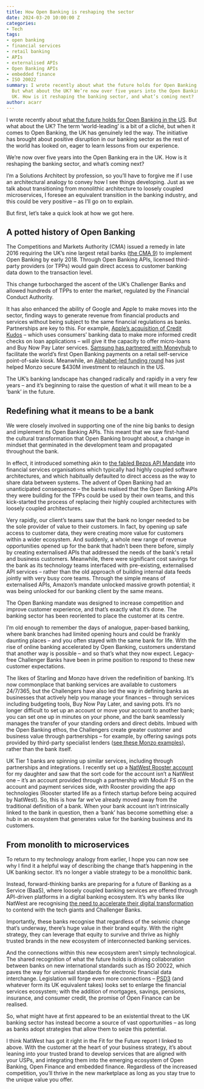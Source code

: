 ```yaml
---
title: How Open Banking is reshaping the sector
date: 2024-03-20 10:00:00 Z
categories:
- Tech
tags:
- open banking
- financial services
- retail banking
- APIs
- externalised APIs
- Open Banking APIs
- embedded finance
- ISO 20022
summary: I wrote recently about what the future holds for Open Banking in the US.
  But what about the UK? We’re now over five years into the Open Banking era in the
  UK. How is it reshaping the banking sector, and what’s coming next?
author: acarr
---
```


I wrote recently about [what the future holds for Open Banking in the US](https://blog.scottlogic.com/2024/02/02/why-you-should-care-about-open-banking-in-the-us.html). But what about the UK? The term ‘world-leading’ is a bit of a cliché, but when it comes to Open Banking, the UK has genuinely led the way. The initiative has brought about positive disruption in our banking sector as the rest of the world has looked on, eager to learn lessons from our experience.

We’re now over five years into the Open Banking era in the UK. How is it reshaping the banking sector, and what’s coming next?

I’m a Solutions Architect by profession, so you’ll have to forgive me if I use an architectural analogy to convey how I see things developing. Just as we talk about transitioning from monolithic architecture to loosely coupled microservices, I foresee an equivalent transition in the banking industry, and this could be very positive – as I’ll go on to explain.

But first, let’s take a quick look at how we got here.

## A potted history of Open Banking

The Competitions and Markets Authority (CMA) issued a remedy in late 2016 requiring the UK’s nine largest retail banks ([the CMA 9](https://www.openbanking.org.uk/glossary/cma-9/)) to implement Open Banking by early 2018. Through Open Banking APIs, licensed third-party providers (or TPPs) would gain direct access to customer banking data down to the transaction level.

This change turbocharged the ascent of the UK’s Challenger Banks and allowed hundreds of TPPs to enter the market, regulated by the Financial Conduct Authority.

It has also enhanced the ability of Google and Apple to make moves into the sector, finding ways to generate revenue from financial products and services without being subject to the same financial regulations as banks. Partnerships are key to this. For example, [Apple’s acquisition of Credit Kudos](https://www.cnbc.com/2022/03/23/apple-buys-uk-fintech-start-up-credit-kudos.html) – which uses consumers’ banking data to make more informed credit checks on loan applications – will give it the capacity to offer micro-loans and Buy Now Pay Later services. [Samsung has partnered with Moneyhub](https://financialit.net/news/payments/moneyhub-partners-samsung-world-first-open-banking-self-service-payments) to facilitate the world’s first Open Banking payments on a retail self-service point-of-sale kiosk. Meanwhile, an [Alphabet-led funding round](https://www.cnbc.com/2024/03/05/uk-neobank-monzo-hits-5-billion-valuation-after-430-million-raise.html) has just helped Monzo secure $430M investment to relaunch in the US.

The UK’s banking landscape has changed radically and rapidly in a very few years – and it’s beginning to raise the question of what it will mean to be a ‘bank’ in the future.

## Redefining what it means to be a bank

We were closely involved in supporting one of the nine big banks to design and implement its Open Banking APIs. This meant that we saw first-hand the cultural transformation that Open Banking brought about, a change in mindset that germinated in the development team and propagated throughout the bank.

In effect, it introduced something akin to [the fabled Bezos API Mandate](https://nordicapis.com/the-bezos-api-mandate-amazons-manifesto-for-externalization/) into financial services organisations which typically had highly coupled software architectures, and which habitually defaulted to direct access as the way to share data between systems. The advent of Open Banking had an unanticipated consequence – the banks realised that the Open Banking APIs they were building for the TPPs could be used by their own teams, and this kick-started the process of replacing their highly coupled architectures with loosely coupled architectures.

Very rapidly, our client’s teams saw that the bank no longer needed to be the sole provider of value to their customers. In fact, by opening up safe access to customer data, they were creating more value for customers within a wider ecosystem. And suddenly, a whole new range of revenue opportunities opened up for the bank that hadn’t been there before, simply by creating externalised APIs that addressed the needs of the bank's retail and business customers. Meanwhile, there were significant cost savings for the bank as its technology teams interfaced with pre-existing, externalised API services – rather than the old approach of building internal data feeds jointly with very busy core teams. Through the simple means of externalised APIs, Amazon’s mandate unlocked massive growth potential; it was being unlocked for our banking client by the same means.

The Open Banking mandate was designed to increase competition and improve customer experience, and that’s exactly what it’s done. The banking sector has been reoriented to place the customer at its centre.

I’m old enough to remember the days of analogue, paper-based banking, where bank branches had limited opening hours and could be frankly daunting places – and you often stayed with the same bank for life. With the rise of online banking accelerated by Open Banking, customers understand that another way is possible – and so that’s what they now expect. Legacy-free Challenger Banks have been in prime position to respond to these new customer expectations.

The likes of Starling and Monzo have driven the redefinition of banking. It’s now commonplace that banking services are available to customers 24/7/365, but the Challengers have also led the way in defining banks as businesses that actively help you manage your finances – through services including budgeting tools, Buy Now Pay Later, and saving pots. It’s no longer difficult to set up an account or move your account to another bank; you can set one up in minutes on your phone, and the bank seamlessly manages the transfer of your standing orders and direct debits. Imbued with the Open Banking ethos, the Challengers create greater customer and business value through partnerships – for example, by offering savings pots provided by third-party specialist lenders ([see these Monzo examples](https://monzo.com/features/savings/)), rather than the bank itself.

UK Tier 1 banks are spinning up similar services, including through partnerships and integrations. I recently set up a [NatWest Rooster account](https://www.natwest.com/current-accounts/childrens-accounts/kids-prepaid-pocket-money-card.html) for my daughter and saw that the sort code for the account isn’t a NatWest one – it’s an account provided through a partnership with Modulr FS on the account and payment services side, with Rooster providing the app technologies (Rooster started life as a fintech startup before being acquired by NatWest). So, this is how far we’ve already moved away from the traditional definition of a bank. When your bank account isn’t intrinsically linked to the bank in question, then a ‘bank’ has become something else: a hub in an ecosystem that generates value for the banking business and its customers.

## From monolith to microservices

To return to my technology analogy from earlier, I hope you can now see why I find it a helpful way of describing the change that’s happening in the UK banking sector. It’s no longer a viable strategy to be a monolithic bank.

Instead, forward-thinking banks are preparing for a future of Banking as a Service (BaaS), where loosely coupled banking services are offered through API-driven platforms in a digital banking ecosystem. It’s why banks like NatWest are recognising [the need to accelerate their digital transformation](https://www.natwest.com/corporates/insights/technology/fit-for-the-future-how-tech-is-transforming-the-banking-industry.html) to contend with the tech giants and Challenger Banks.

Importantly, these banks recognise that regardless of the seismic change that’s underway, there’s huge value in their brand equity. With the right strategy, they can leverage that equity to survive and thrive as highly trusted brands in the new ecosystem of interconnected banking services.

And the connections within this new ecosystem aren’t simply technological. The shared recognition of what the future holds is driving collaboration between banks on new international standards such as ISO 20022, which paves the way for universal standards for electronic financial data interchange. Legislation will forge even more connections – [PSD3](https://www.europeanpaymentscouncil.eu/news-insights/insight/what-do-psd3-and-psr-mean-payments-sector) (and whatever form its UK equivalent takes) looks set to enlarge the financial services ecosystem; with the addition of mortgages, savings, pensions, insurance, and consumer credit, the promise of Open Finance can be realised.

So, what might have at first appeared to be an existential threat to the UK banking sector has instead become a source of vast opportunities – as long as banks adopt strategies that allow them to seize this potential.

I think NatWest has got it right in the Fit for the Future report I linked to above. With the customer at the heart of your business strategy, it’s about leaning into your trusted brand to develop services that are aligned with your USPs, and integrating them into the emerging ecosystem of Open Banking, Open Finance and embedded finance. Regardless of the increased competition, you’ll thrive in the new marketplace as long as you stay true to the unique value you offer.
